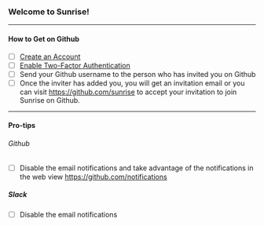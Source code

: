 ### Welcome to Sunrise!
----

#### How to Get on Github

- [ ] [Create an Account](https://github.com/join)
- [ ] [Enable Two-Factor Authentication](https://help.github.com/articles/about-two-factor-authentication/)
- [ ] Send your Github username to the person who has invited you on Github
- [ ] Once the inviter has added you, you will get an invitation email or you can visit https://github.com/sunrise to accept your invitation to join Sunrise on Github.

----

#### Pro-tips
###### Github

- [ ] Disable the email notifications and take advantage of the notifications in the web view https://github.com/notifications

##### Slack

- [ ] Disable the email notifications 
